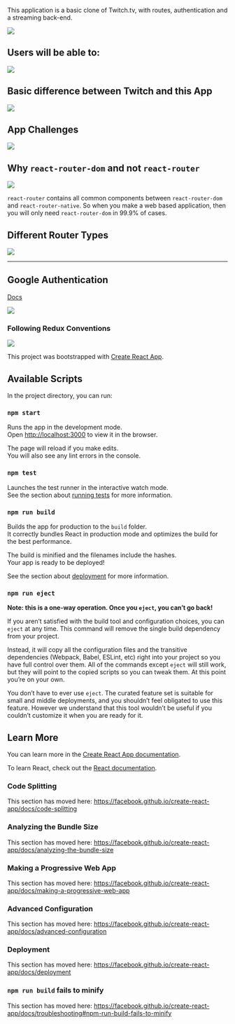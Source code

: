 This application is a basic clone of Twitch.tv, with routes, authentication and a streaming back-end.

![](http://i66.tinypic.com/15z05xk.png)

## Users will be able to:

![](http://i65.tinypic.com/51c9hf.png)

## Basic difference between Twitch and this App

![](http://i64.tinypic.com/w7mu8n.png)

## App Challenges

![](http://i64.tinypic.com/v3ful2.png)

## Why `react-router-dom` and not `react-router`

![](http://i64.tinypic.com/29wqxf.png)

`react-router` contains all common components between `react-router-dom` and `react-router-native`. So when you make a web based application, then you will only need `react-router-dom` in 99.9% of cases.

## Different Router Types

![](http://i68.tinypic.com/1zflr8w.png)

---

## Google Authentication

[Docs](developers.google.com/api-client-library/javascript/reference/referencedocs)

![](http://i65.tinypic.com/fuqgt2.png)

### Following Redux Conventions

![](http://i68.tinypic.com/2v8pxc6.png)

This project was bootstrapped with [Create React App](https://github.com/facebook/create-react-app).

## Available Scripts

In the project directory, you can run:

### `npm start`

Runs the app in the development mode.<br>
Open [http://localhost:3000](http://localhost:3000) to view it in the browser.

The page will reload if you make edits.<br>
You will also see any lint errors in the console.

### `npm test`

Launches the test runner in the interactive watch mode.<br>
See the section about [running tests](https://facebook.github.io/create-react-app/docs/running-tests) for more information.

### `npm run build`

Builds the app for production to the `build` folder.<br>
It correctly bundles React in production mode and optimizes the build for the best performance.

The build is minified and the filenames include the hashes.<br>
Your app is ready to be deployed!

See the section about [deployment](https://facebook.github.io/create-react-app/docs/deployment) for more information.

### `npm run eject`

**Note: this is a one-way operation. Once you `eject`, you can’t go back!**

If you aren’t satisfied with the build tool and configuration choices, you can `eject` at any time. This command will remove the single build dependency from your project.

Instead, it will copy all the configuration files and the transitive dependencies (Webpack, Babel, ESLint, etc) right into your project so you have full control over them. All of the commands except `eject` will still work, but they will point to the copied scripts so you can tweak them. At this point you’re on your own.

You don’t have to ever use `eject`. The curated feature set is suitable for small and middle deployments, and you shouldn’t feel obligated to use this feature. However we understand that this tool wouldn’t be useful if you couldn’t customize it when you are ready for it.

## Learn More

You can learn more in the [Create React App documentation](https://facebook.github.io/create-react-app/docs/getting-started).

To learn React, check out the [React documentation](https://reactjs.org/).

### Code Splitting

This section has moved here: https://facebook.github.io/create-react-app/docs/code-splitting

### Analyzing the Bundle Size

This section has moved here: https://facebook.github.io/create-react-app/docs/analyzing-the-bundle-size

### Making a Progressive Web App

This section has moved here: https://facebook.github.io/create-react-app/docs/making-a-progressive-web-app

### Advanced Configuration

This section has moved here: https://facebook.github.io/create-react-app/docs/advanced-configuration

### Deployment

This section has moved here: https://facebook.github.io/create-react-app/docs/deployment

### `npm run build` fails to minify

This section has moved here: https://facebook.github.io/create-react-app/docs/troubleshooting#npm-run-build-fails-to-minify
